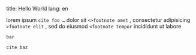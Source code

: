 title: Hello World
lang: en

lorem ipsum
```cite foo …```
dolor sit
```<>footnote amet```
, consectetur adipisicing
```>footnote elit```
, sed do eiusmod
```<footnote tempor```
incididunt ut labore

```quote author="J. Doe"
bar
```

```cite baz```
